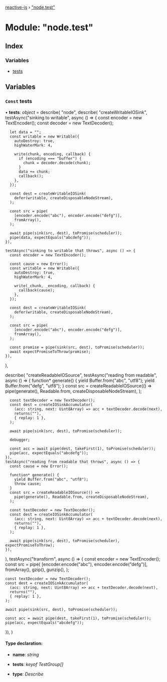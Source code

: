 [reactive-js](../README.md) › ["node.test"](_node_test_.md)

# Module: "node.test"

## Index

### Variables

* [tests](_node_test_.md#const-tests)

## Variables

### `Const` tests

• **tests**: *object* = describe(
  "node",
  describe(
    "createWritableIOSink",
    testAsync("sinking to writable", async () => {
      const encoder = new TextEncoder();
      const decoder = new TextDecoder();

      let data = "";
      const writable = new Writable({
        autoDestroy: true,
        highWaterMark: 4,

        write(chunk, encoding, callback) {
          if (encoding === "buffer") {
            chunk = decoder.decode(chunk);
          }
          data += chunk;
          callback();
        },
      });

      const dest = createWritableIOSink(
        defer(writable, createDisposableNodeStream),
      );

      const src = pipe(
        [encoder.encode("abc"), encoder.encode("defg")],
        fromArray(),
      );

      await pipe(sink(src, dest), toPromise(scheduler));
      pipe(data, expectEquals("abcdefg"));
    }),

    testAsync("sinking to writable that throws", async () => {
      const encoder = new TextEncoder();

      const cause = new Error();
      const writable = new Writable({
        autoDestroy: true,
        highWaterMark: 4,

        write(_chunk, _encoding, callback) {
          callback(cause);
        },
      });

      const dest = createWritableIOSink(
        defer(writable, createDisposableNodeStream),
      );

      const src = pipe(
        [encoder.encode("abc"), encoder.encode("defg")],
        fromArray(),
      );

      const promise = pipe(sink(src, dest), toPromise(scheduler));
      await expectPromiseToThrow(promise);
    }),
  ),

  describe(
    "createReadableIOSource",
    testAsync("reading from readable", async () => {
      function* generate() {
        yield Buffer.from("abc", "utf8");
        yield Buffer.from("defg", "utf8");
      }
      const src = createReadableIOSource(() =>
        pipe(generate(), Readable.from, createDisposableNodeStream),
      );

      const textDecoder = new TextDecoder();
      const dest = createIOSinkAccumulator(
        (acc: string, next: Uint8Array) => acc + textDecoder.decode(next),
        returns(""),
        { replay: 1 },
      );

      await pipe(sink(src, dest), toPromise(scheduler));

      debugger;

      const acc = await pipe(dest, takeFirst(1), toPromise(scheduler));
      pipe(acc, expectEquals("abcdefg"));
    }),
    testAsync("reading from readable that throws", async () => {
      const cause = new Error();

      function* generate() {
        yield Buffer.from("abc", "utf8");
        throw cause;
      }
      const src = createReadableIOSource(() =>
        pipe(generate(), Readable.from, createDisposableNodeStream),
      );

      const textDecoder = new TextDecoder();
      const dest = createIOSinkAccumulator(
        (acc: string, next: Uint8Array) => acc + textDecoder.decode(next),
        returns(""),
        { replay: 1 },
      );

      await pipe(sink(src, dest), toPromise(scheduler), expectPromiseToThrow);
    }),
  ),
  testAsync("transform", async () => {
    const encoder = new TextEncoder();
    const src = pipe(
      [encoder.encode("abc"), encoder.encode("defg")],
      fromArray<Uint8Array>(),
      gzip(),
      gunzip(),
    );

    const textDecoder = new TextDecoder();
    const dest = createIOSinkAccumulator(
      (acc: string, next: Uint8Array) => acc + textDecoder.decode(next),
      returns(""),
      { replay: 1 },
    );

    await pipe(sink(src, dest), toPromise(scheduler));

    const acc = await pipe(dest, takeFirst(1), toPromise(scheduler));
    pipe(acc, expectEquals("abcdefg"));
  }),
)

#### Type declaration:

* **name**: *string*

* **tests**: *keyof TestGroup[]*

* **type**: *Describe*
